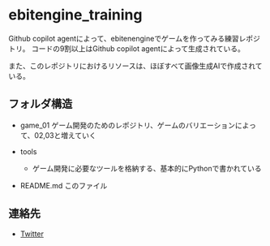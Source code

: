 # ebitengine_training
Github copilot agentによって、ebitenengineでゲームを作ってみる練習レポジトリ。
コードの9割以上はGithub copilot agentによって生成されている。

また、このレポジトリにおけるリソースは、ほぼすべて画像生成AIで作成されている。

## フォルダ構造
- game_01
    ゲーム開発のためのレポジトリ、ゲームのバリエーションによって、02,03と増えていく
- tools
    - ゲーム開発に必要なツールを格納する、基本的にPythonで書かれている

- README.md
    このファイル

## 連絡先
- [Twitter](https://twitter.com/tokoroten)